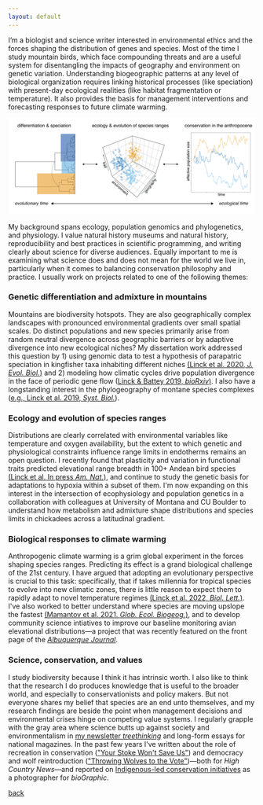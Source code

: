 ```yaml
---
layout: default
---
```


I’m a biologist and science writer interested in environmental ethics and the forces shaping the distribution of genes and species. Most of the time I study mountain birds, which face compounding threats and are a useful system for disentangling the impacts of geography and environment on genetic variation. Understanding biogeographic patterns at any level of biological organization requires linking historical processes (like speciation) with present-day ecological realities (like habitat fragmentation or temperature). It also provides the basis for management interventions and forecasting responses to future climate warming.  

![](images/conceptual_figure.png)  

My background spans ecology, population genomics and phylogenetics, and physiology. I value natural history museums and natural history, reproducibility and best practices in scientific programming, and writing clearly about science for diverse audiences. Equally important to me is examining what science does and does not mean for the world we live in, particularly when it comes to balancing conservation philosophy and practice. I usually work on projects related to one of the following themes:  

### Genetic differentiation and admixture in mountains

Mountains are biodiversity hotspots. They are also geographically complex landscapes with pronounced environmental gradients over small spatial scales. Do distinct populations and new species primarily arise from random neutral divergence across geographic barriers or by adaptive divergence into new ecological niches? My dissertation work addressed this question by 1) using genomic data to test a hypothesis of parapatric speciation in kingfisher taxa inhabiting different niches [(Linck et al. 2020, *J. Evol. Biol.*)](https://doi.org/10.1111/jeb.13698) and 2) modeling how climatic cycles drive population divergence in the face of periodic gene flow ([Linck & Battey 2019, *bioRxiv*)](https://doi.org/10.1101/758664). I also have a longstanding interest in the phylogeography of montane species complexes ([e.g., Linck et al. 2019, *Syst. Biol.*](https://doi.org/10.1093/sysbio/syz027)).  

### Ecology and evolution of species ranges

Distributions are clearly correlated with environmental variables like temperature and oxygen availability, but the extent to which genetic and physiological constraints influence range limits in endotherms remains an open question. I recently found that plasticity and variation in functional traits predicted elevational range breadth in 100+ Andean bird species [(Linck et al. In press *Am. Nat.*)](https://doi.org/10.1101/2021.09.30.462673), and continue to study the genetic basis for adaptations to hypoxia within a subset of them. I'm now expanding on this interest in the intersection of ecophysiology and population genetics in a collaboration with colleagues at University of Montana and CU Boulder to understand how metabolism and admixture shape distributions and species limits in chickadees across a latitudinal gradient.  

### Biological responses to climate warming  

Anthropogenic climate warming is a grim global experiment in the forces shaping species ranges. Predicting its effect is a grand biological challenge of the 21st century. I have argued that adopting an evolutionary perspective is crucial to this task: specifically, that if takes millennia for tropical species to evolve into new climatic zones, there is little reason to expect them to rapidly adapt to novel temperature regimes [(Linck et al. 2022, *Biol. Lett.*)](https://doi.org/10.1098/rsbl.2021.0363). I've also worked to better understand where species are moving upslope the fastest [(Mamantov et al. 2021. *Glob. Ecol. Biogeog.*)](https://doi.org/10.1111/geb.13246), and to develop community science intiatives to improve our baseline monitoring avian elevational distributions—a project that was recently featured on the front page of the [*Albuquerque Journal*](https://www.abqjournal.com/2410406/birding-with-a-purpose-ex-project-enlists-nm-watchers-to-help-researchers-examine-mountain-population-changes.html).  

### Science, conservation, and values

I study biodiversity because I think it has intrinsic worth. I also like to think that the research I do produces knowledge that is useful to the broader world, and especially to conservationists and policy makers. But not everyone shares my belief that species are an end unto themselves, and my research findings are beside the point when management decisions and environmental crises hinge on competing value systems. I regularly grapple with the gray area where science butts up against society and environmentalism in [my newsletter *treethinking*](https://ethanlinck.substack.com/) and long-form essays for national magazines. In the past few years I've written about the role of recreation in conservation (["Your Stoke Won't Save Us"](https://www.hcn.org/issues/50.8/recreation-your-stoke-wont-save-us)) and democracy and wolf reintroduction (["Throwing Wolves to the Vote"](https://www.hcn.org/issues/52.3/south-wolves-colorado-throws-wolves-to-the-vote))—both for *High Country News*—and reported on [Indigenous-led conservation initiatives](https://www.biographic.com/where-the-rainforest-meets-the-road/) as a photographer for *bioGraphic*.  


[back](./)
